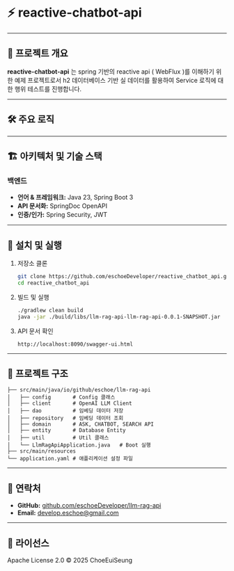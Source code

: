 # ⚡ reactive-chatbot-api

---
## 📖 프로젝트 개요

**reactive-chatbot-api** 는 spring 기반의 reactive api ( WebFlux )를 이해하기 위한 예제 프로젝트로서 h2 데이터베이스 기반 실 데이터를 활용하여 Service 로직에 대한 행위 테스트를 진행합니다.

---

## 🛠 주요 로직



---

## 🏗 아키텍처 및 기술 스택

### 백엔드

* **언어 & 프레임워크:** Java 23, Spring Boot 3
* **API 문서화:** SpringDoc OpenAPI
* **인증/인가:** Spring Security, JWT

---

## 🚀 설치 및 실행

1. 저장소 클론

   ```bash
   git clone https://github.com/eschoeDeveloper/reactive_chatbot_api.git
   cd reactive_chatbot_api
   ```

2. 빌드 및 실행
   ```bash
   ./gradlew clean build
   java -jar ./build/libs/llm-rag-api-llm-rag-api-0.0.1-SNAPSHOT.jar
   ```

3. API 문서 확인

   ```text
   http://localhost:8090/swagger-ui.html
   ```

---

## 📂 프로젝트 구조

```
├── src/main/java/io/github/eschoe/llm-rag-api
│   ├── config       # Config 클래스
│   ├── client       # OpenAI LLM Client
│   ├── dao          # 임베딩 데이터 저장
│   ├── repository   # 임베딩 데이터 조회
│   ├── domain       # ASK, CHATBOT, SEARCH API
│   ├── entity       # Database Entity
│   ├── util         # Util 클래스
│   └── LlmRagApiApplication.java   # Boot 실행
├── src/main/resources
└── application.yaml # 애플리케이션 설정 파일
```

---

## 🤝 연락처

* **GitHub:** [github.com/eschoeDeveloper/llm-rag-api](https://github.com/eschoeDeveloper/llm-rag-api)
* **Email:** [develop.eschoe@gmail.com](mailto:develop.eschoe@gmail.com)

---

## 📜 라이선스

Apache License 2.0 © 2025 ChoeEuiSeung
